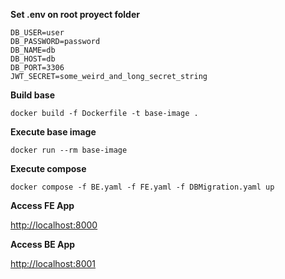 **Set .env on root proyect folder**
```
DB_USER=user
DB_PASSWORD=password
DB_NAME=db
DB_HOST=db
DB_PORT=3306
JWT_SECRET=some_weird_and_long_secret_string
```

**Build base**
```
docker build -f Dockerfile -t base-image .
```

**Execute base image**
```
docker run --rm base-image
```

**Execute compose**
```
docker compose -f BE.yaml -f FE.yaml -f DBMigration.yaml up
```

**Access FE App**

[http://localhost:8000](http://localhost:8000)

**Access BE App**

[http://localhost:8001](http://localhost:8001)
